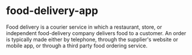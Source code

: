 # food-delivery-app
Food delivery is a courier service in which a restaurant, store, or independent food-delivery company delivers food to a customer. An order is typically made either by telephone, through the supplier's website or mobile app, or through a third party food ordering service.
